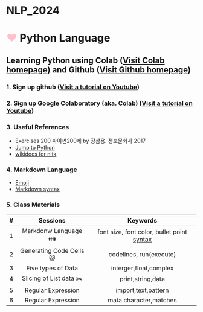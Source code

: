 # NLP_2024
# <font color = 'pink'> ♥️</font> **Python Language**

## **Learning Python** using **Colab** ([Visit Colab homepage](https://colab.research.google.com/?hl=ko)) and **Github** ([Visit Github homepage](https://github.com/))

### **1. Sign up github** ([Visit a tutorial on Youtube](https://www.youtube.com/watch?v=c-NikCpec7U))

### **2. Sign up Google Colaboratory** (aka. Colab) ([Visit a tutorial on Youtube](https://www.youtube.com/watch?v=2X_EU18OeYM))

### **3. Useful References**
- Exercises 200 파이썬200제 by 장삼용. 정보문화사 2017
- [Jump to Python](https://wikidocs.net/book/1)
- [wikidocs for nltk](https://wikidocs.net/21667)

### **4. Markdown Language**
- [Emoji](https://gist.github.com/rxaviers/7360908)
- [Markdown syntax](https://www.markdownguide.org/basic-syntax/)

### **5. Class Materials**
| # | Sessions | Keywords |
|:--:|:--:|:--:|
| 1 | Markdonw Language 👪 |font size, font color, bullet point [syntax](https://github.com/ms624atyale/NLP_2024/blob/main/0_MarkDown4README_md.ipynb) |
| 2 | Generating Code Cells 😾 | codelines, run(execute) |
| 3 | Five types of Data | interger,float,complex |
| 4 | Slicing of List data ✂️ | print,string,data |
| 5 | Regular Expression | import,text,pattern |
| 6 | Regular Expression | mata character,matches |

